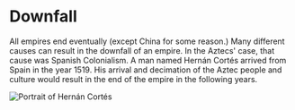 # Downfall

All empires end eventually (except China for some reason.) Many different causes
can result in the downfall of an empire. In the Aztecs' case, that cause was
Spanish Colonialism. A man named Hernán Cortés arrived from Spain in the year
1519\. His arrival and decimation of the Aztec people and culture would result in
the end of the empire in the following years.

![Portrait of Hernán Cortés](https://upload.wikimedia.org/wikipedia/commons/0/06/Retrato_de_Hern%C3%A1n_Cort%C3%A9s.jpg)
